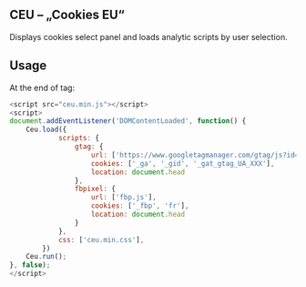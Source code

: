 ## CEU – „Cookies EU“
Displays cookies select panel and loads analytic scripts by user selection.

## Usage

At the end of <body> tag:

```javascript
<script src="ceu.min.js"></script>
<script>
document.addEventListener('DOMContentLoaded', function() {
    Ceu.load({
            scripts: {
                gtag: {
                    url: ['https://www.googletagmanager.com/gtag/js?id=UA-XXX','gtag.js'], 
                    cookies: ['_ga', '_gid', '_gat_gtag_UA_XXX'],
                    location: document.head
                },
                fbpixel: {
                    url: ['fbp.js'],
                    cookies: ['_fbp', 'fr'],
                    location: document.head
                }
            },
            css: ['ceu.min.css'],
        })
    Ceu.run();
}, false);    
</script>